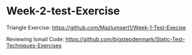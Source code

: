 # Week-2-test-Exercise

Triangle Exercise: https://github.com/Mazlumsert1/Week-1-Test-Execise

Reviewing Ismail Code: https://github.com/bigstepdenmark/Static-Test-Techniques-Exercises


